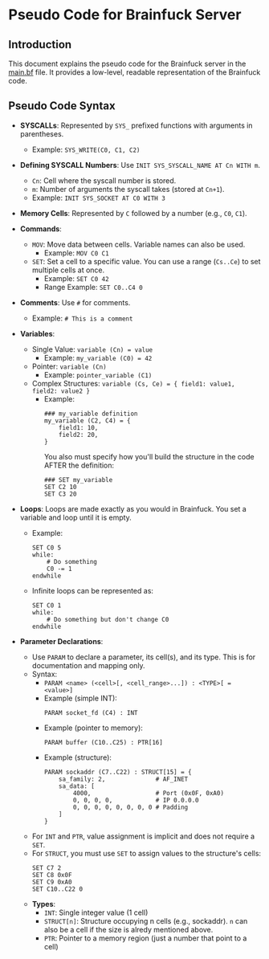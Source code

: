 # Pseudo Code for Brainfuck Server

## Introduction

This document explains the pseudo code for the Brainfuck server in the [main.bf](main.bf) file. It provides a low-level, readable representation of the Brainfuck code.

## Pseudo Code Syntax

- **SYSCALLs**: Represented by `SYS_` prefixed functions with arguments in parentheses.
  - Example: `SYS_WRITE(C0, C1, C2)`

- **Defining SYSCALL Numbers**: Use `INIT SYS_SYSCALL_NAME AT Cn WITH m`.
  - `Cn`: Cell where the syscall number is stored.
  - `m`: Number of arguments the syscall takes (stored at `Cn+1`).
  - Example: `INIT SYS_SOCKET AT C0 WITH 3`

- **Memory Cells**: Represented by `C` followed by a number (e.g., `C0`, `C1`).

- **Commands**:
  - `MOV`: Move data between cells. Variable names can also be used.
    - Example: `MOV C0 C1`
  - `SET`: Set a cell to a specific value. You can use a range (`Cs..Ce`) to set multiple cells at once.
    - Example: `SET C0 42`
    - Range Example: `SET C0..C4 0`

- **Comments**: Use `#` for comments.
  - Example: `# This is a comment`

- **Variables**:
  - Single Value: `variable (Cn) = value`
    - Example: `my_variable (C0) = 42`
  - Pointer: `variable (Cn)`
    - Example: `pointer_variable (C1)`
  - Complex Structures: `variable (Cs, Ce) = { field1: value1, field2: value2 }`
    - Example:
      ```
      ### my_variable definition
      my_variable (C2, C4) = {
          field1: 10,
          field2: 20,
      }
      ```
      You also must specify how you'll build the structure in the code AFTER the definition:
      ```
      ### SET my_variable
      SET C2 10
      SET C3 20

- **Loops**: Loops are made exactly as you would in Brainfuck. You set a variable and loop until it is empty.
  - Example:
    ```
    SET C0 5
    while:
        # Do something
        C0 -= 1
    endwhile
    ```  
  - Infinite loops can be represented as:
    ```
    SET C0 1
    while:
        # Do something but don't change C0
    endwhile
    ```

- **Parameter Declarations**:
  - Use `PARAM` to declare a parameter, its cell(s), and its type. This is for documentation and mapping only.
  - Syntax:
    - `PARAM <name> (<cell>[, <cell_range>...]) : <TYPE>[ = <value>]`
    - Example (simple INT):
      ```
      PARAM socket_fd (C4) : INT
      ```
    - Example (pointer to memory):
      ```
      PARAM buffer (C10..C25) : PTR[16]
      ```
    - Example (structure):
      ```
      PARAM sockaddr (C7..C22) : STRUCT[15] = {
          sa_family: 2,              # AF_INET
          sa_data: [
              4000,                  # Port (0x0F, 0xA0)
              0, 0, 0, 0,            # IP 0.0.0.0
              0, 0, 0, 0, 0, 0, 0, 0 # Padding
          ]
      }
      ```
  - For `INT` and `PTR`, value assignment is implicit and does not require a `SET`.
  - For `STRUCT`, you must use `SET` to assign values to the structure's cells:
    ```
    SET C7 2
    SET C8 0x0F
    SET C9 0xA0
    SET C10..C22 0
    ```
  - **Types**:
    - `INT`: Single integer value (1 cell)
    - `STRUCT[n]`: Structure occupying n cells (e.g., sockaddr). `n` can also be a cell if the size is alredy mentioned above.
    - `PTR`: Pointer to a memory region (just a number that point to a cell)
